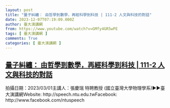 ```yaml
---
layout: post
title: "量子糾纏： 由哲學到數學，再經科學到科技 | 111-2 人文與科技的對話"
date: 2023-12-07T07:19:09.000Z
author: 臺大演講網
from: https://www.youtube.com/watch?v=GMfy4GR5wPE
tags: [ 臺大演講網 ]
comments: True
categories: [ 臺大演講網 ]
---
```

<!--1701933549000-->
[量子糾纏： 由哲學到數學，再經科學到科技 | 111-2 人文與科技的對話](https://www.youtube.com/watch?v=GMfy4GR5wPE)
------

<div>
拍攝日期：2023/03/01主講人：張慶瑞 特聘教授 (國立臺灣大學物理學系)►►臺大演講網Website: http://speech.ntu.edu.twFacebook: http://www.facebook.com/ntuspeech
</div>
